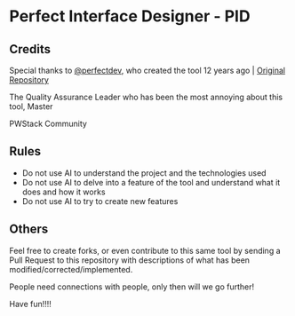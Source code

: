# Perfect Interface Designer - PID

## Credits

Special thanks to [@perfectdev](https://github.com/perfectdev), who created the tool 12 years ago | [Original Repository](https://github.com/perfectdev/UIEdit) 

The Quality Assurance Leader who has been the most annoying about this tool, Master

PWStack Community

## Rules
- Do not use AI to understand the project and the technologies used
- Do not use AI to delve into a feature of the tool and understand what it does and how it works
- Do not use AI to try to create new features

## Others
Feel free to create forks, or even contribute to this same tool by sending a Pull Request to this repository with descriptions of what has been modified/corrected/implemented.

People need connections with people, only then will we go further!

Have fun!!!!